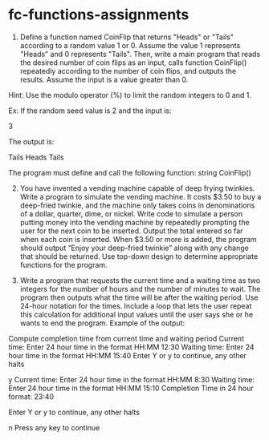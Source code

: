 # fc-functions-assignments

1.  Define a function named CoinFlip that returns "Heads" or "Tails" according to a random value 1 or 0. Assume the value 1 represents "Heads" and 0 represents "Tails". Then, write a main program that reads the desired number of coin flips as an input, calls function CoinFlip() repeatedly according to the number of coin flips, and outputs the results. Assume the input is a value greater than 0.

Hint: Use the modulo operator (%) to limit the random integers to 0 and 1.

Ex: If the random seed value is 2 and the input is:

3

The output is:

Tails
Heads
Tails

The program must define and call the following function:
string CoinFlip()


2.   You have invented a vending machine capable of deep frying twinkies. Write a program to simulate the vending machine. It costs $3.50 to buy a deep-fried twinkie, and the machine only takes coins in denominations of a dollar, quarter, dime, or nickel. Write code to simulate a person putting money into the vending machine by repeatedly prompting the user for the next coin to be inserted. Output the total entered so far when each coin is inserted. When $3.50 or more is added, the program should output “Enjoy your deep-fried twinkie” along with any change that should be returned. Use top-down design to determine appropriate functions for the program.

3.   Write a program that requests the current time and a waiting time as two integers for the number of hours and the number of minutes to wait. The program then outputs what the time will be after the waiting period. Use 24-hour notation for the times. Include a loop that lets the user repeat this calculation for additional input values until the user says she or he wants to end the program.
    Example of the output:

Compute completion time from current time and waiting period
Current time:
Enter 24 hour time in the format HH:MM
12:30
Waiting time:
Enter 24 hour time in the format HH:MM
15:40
Enter Y or y to continue, any other halts

y
Current time:
Enter 24 hour time in the format HH:MM
8:30
Waiting time:
Enter 24 hour time in the format HH:MM
15:10
Completion Time in 24 hour format:
23:40


Enter Y or y to continue, any other halts

n
Press any key to continue

